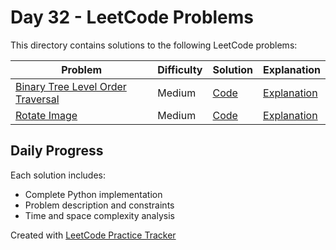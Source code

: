 # Day 32 - LeetCode Problems

This directory contains solutions to the following LeetCode problems:

| Problem | Difficulty | Solution | Explanation |
|---------|------------|----------|-------------|
| [Binary Tree Level Order Traversal](https://leetcode.com/problems/binary-tree-level-order-traversal/) | Medium | [Code](binary_tree_level_order_traversal.py) | [Explanation](binary_tree_level_order_traversal.md) |
| [Rotate Image](https://leetcode.com/problems/rotate-image/) | Medium | [Code](rotate_image.py) | [Explanation](rotate_image.md) |

## Daily Progress

Each solution includes:
- Complete Python implementation
- Problem description and constraints
- Time and space complexity analysis

Created with [LeetCode Practice Tracker](https://github.com/AnuranjanJain/solutions)
